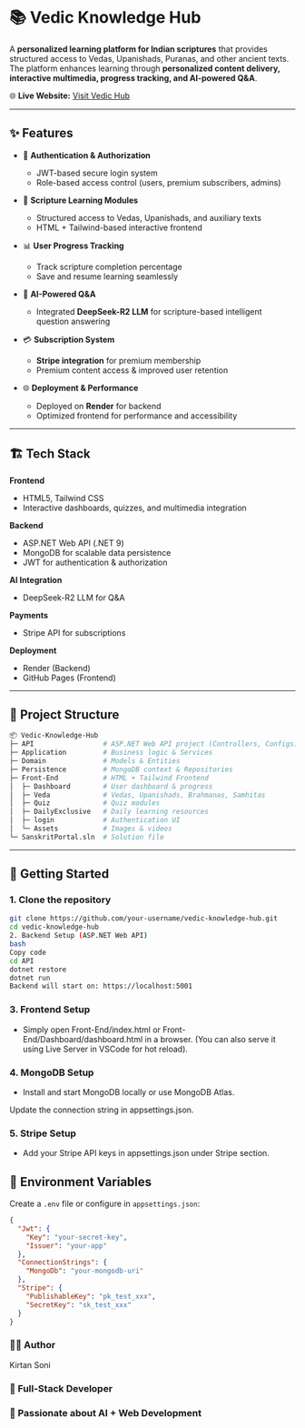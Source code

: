 # 📚 Vedic Knowledge Hub

A **personalized learning platform for Indian scriptures** that provides structured access to Vedas, Upanishads, Puranas, and other ancient texts. The platform enhances learning through **personalized content delivery, interactive multimedia, progress tracking, and AI-powered Q&A**.

🌐 **Live Website:** [Visit Vedic Hub](https://yogeshsuthar1234.github.io/Sanskrit_Vedangna/Front-End/login/Login.html)

---

## ✨ Features

- 🔐 **Authentication & Authorization**  
  - JWT-based secure login system  
  - Role-based access control (users, premium subscribers, admins)  

- 📖 **Scripture Learning Modules**  
  - Structured access to Vedas, Upanishads, and auxiliary texts  
  - HTML + Tailwind-based interactive frontend  

- 📊 **User Progress Tracking**  
  - Track scripture completion percentage  
  - Save and resume learning seamlessly  

- 🤖 **AI-Powered Q&A**  
  - Integrated **DeepSeek-R2 LLM** for scripture-based intelligent question answering  

- 💳 **Subscription System**  
  - **Stripe integration** for premium membership  
  - Premium content access & improved user retention  

- 🌐 **Deployment & Performance**  
  - Deployed on **Render** for backend  
  - Optimized frontend for performance and accessibility  

---

## 🏗️ Tech Stack

**Frontend**  
- HTML5, Tailwind CSS  
- Interactive dashboards, quizzes, and multimedia integration  

**Backend**  
- ASP.NET Web API (.NET 9)  
- MongoDB for scalable data persistence  
- JWT for authentication & authorization  

**AI Integration**  
- DeepSeek-R2 LLM for Q&A  

**Payments**  
- Stripe API for subscriptions  

**Deployment**  
- Render (Backend)  
- GitHub Pages (Frontend)  

---

## 📂 Project Structure

```bash
📦 Vedic-Knowledge-Hub
├─ API                 # ASP.NET Web API project (Controllers, Configs)
├─ Application         # Business logic & Services
├─ Domain              # Models & Entities
├─ Persistence         # MongoDB context & Repositories
├─ Front-End           # HTML + Tailwind Frontend
│  ├─ Dashboard        # User dashboard & progress
│  ├─ Veda             # Vedas, Upanishads, Brahmanas, Samhitas
│  ├─ Quiz             # Quiz modules
│  ├─ DailyExclusive   # Daily learning resources
│  ├─ login            # Authentication UI
│  └─ Assets           # Images & videos
└─ SanskritPortal.sln  # Solution file

```
---

## 🚀 Getting Started

### 1. Clone the repository
```bash
git clone https://github.com/your-username/vedic-knowledge-hub.git
cd vedic-knowledge-hub
2. Backend Setup (ASP.NET Web API)
bash
Copy code
cd API
dotnet restore
dotnet run
Backend will start on: https://localhost:5001
```
### 3. Frontend Setup
- Simply open Front-End/index.html or Front-End/Dashboard/dashboard.html in a browser.
(You can also serve it using Live Server in VSCode for hot reload).

### 4. MongoDB Setup
- Install and start MongoDB locally or use MongoDB Atlas.

Update the connection string in appsettings.json.

### 5. Stripe Setup
- Add your Stripe API keys in appsettings.json under Stripe section.

## 🔐 Environment Variables

Create a `.env` file or configure in `appsettings.json`:

```json
{
  "Jwt": {
    "Key": "your-secret-key",
    "Issuer": "your-app"
  },
  "ConnectionStrings": {
    "MongoDb": "your-mongodb-uri"
  },
  "Stripe": {
    "PublishableKey": "pk_test_xxx",
    "SecretKey": "sk_test_xxx"
  }
}
```

### 👨‍💻 Author
Kirtan Soni
### 💼 Full-Stack Developer
### 🌱 Passionate about AI + Web Development
